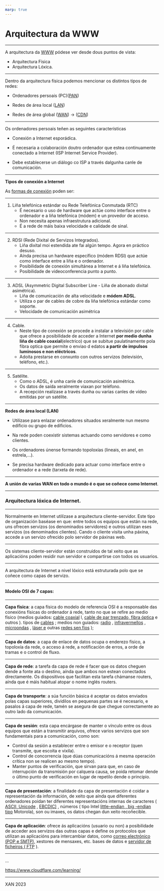 ```yaml
---
marp: true
---
```


# Arquitectura da WWW

---

A arquitectura da [WWW](https://www.cloudflare.com/es-es/learning/network-layer/how-does-the-internet-work/) pódese ver desde dous puntos de vista:

- Arquitectura Física
- Arquitectura Lóxica.

---

 Dentro da arquitectura física podemos mencionar os distintos tipos de redes:

- Ordenadores persoais (PC)([PAN](https://www.cloudflare.com/es-es/learning/network-layer/what-is-a-personal-area-network/))

- Redes de área local ([LAN](https://www.cloudflare.com/es-es/learning/network-layer/what-is-a-lan/))

- Redes de área global ([WAN](https://www.cloudflare.com/es-es/learning/network-layer/what-is-a-wan/)) &rarr; ([CDN](https://www.cloudflare.com/learning/cdn/what-is-a-cdn/))

---

 Os ordenadores persoais teñen as seguintes características

- Conexión a Internet esporádica.

- É necesaria a colaboración doutro ordenador que estea continuamente conectado a Internet (ISP Internet Service Provider).

- Debe establecerse un diálogo co ISP a través dalgunha canle de comunicación.

---

**Tipos de conexión a Internet**

 As [formas de conexión](https://tarify.win/guias/tipos-conexion-internet/) poden ser:

---

1. Liña telefónica estándar ou Rede Telefónica Conmutada (RTC)
   - É necesario o uso de hardware que actúe como interface entre o ordenador e a liña telefónica (módem) e un provedor de acceso.
   - Non necesita apenas infraestrutura adicional.
   - É  a rede de máis baixa velocidade e calidade de sinal.

---

2. RDSI (Rede Dixital de Servizos Integrados).
   - Liña dixital moi estendida ate fai algún tempo. Agora en práctico desuso.
   - Aínda precisa un hardware específico (módem RDSI) que actúe como interface entre a liña e o ordenador.
   - Posibilidade de conexión simultánea a Internet e á liña telefónica.
   - Posibilidade de videoconferencia punto a punto.

---

3. ADSL (Asymmetric Digital Subscriber Line - Liña de abonado dixital asimétrica).
   - Liña de comunicación de alta velocidade e **módem ADSL**.
   - Utiliza o par de cables de cobre da liña telefónica estándar como soporte.
   - Velocidade de comunicación asimétrica

---

4. Cable.
   - Neste tipo de conexión se procede a instalar a televisión por cable que ofrece a posibilidade de acceder a Internet **por medio dunha liña de cable coaxial**(electrico) que se subitue paulatinamente pola fibra optica que permite o enviao d edatos **a partir de impulsos luminosos e non eléctricos**.
   - Adoita prestarse en conxunto con outros servizos (televisión, teléfono, etc.).

---

5. Satélite.
   - Como o ADSL, é unha canle de comunicación asimétrica.
   - Os datos de saída xeralmente viaxan por teléfono.
   - A recepción realízase a través dunha ou varias canles de vídeo emitidas por un satélite.

---

**Redes de área local (LAN)**

- Utilízase para enlazar ordenadores situados xeralmente nun mesmo edificio ou grupo de edificios.

- Na rede poden coexistir sistemas actuando como servidores e como clientes.

- Os ordenadores únense formando topoloxías (lineais, en anel, en estrela,...).

- Se precisa hardware dedicado para actuar como interface entre o ordenador e a rede (tarxeta de rede).

---

**A unión de varias WAN en todo o mundo é o que se coñece como Internet**.

---

### Arquitectura lóxica de Internet.

---

Normalmente en Internet utilízase a arquitectura cliente-servidor. Este tipo de organización baséase en que: entre todos os equipos que están na rede, uns ofrecen servizos (os denominados servidores) e outros utilizan eses servizos (os denominados clientes). Cando o cliente visita unha páxina, accede a un servizo ofrecido polo servidor de páxinas web. 

---

Os sistemas cliente-servidor están construídos de tal xeito que as aplicacións poden residir nun servidor e compartirse con todos os usuarios.

---

A arquitectura de Internet a nivel lóxico está estruturada polo que se coñece como capas de servizo.

---

#### Modelo OSI de 7 capas:

---

**Capa física**: a capa física do modelo de referencia OSI é a responsable das conexións físicas do ordenador á rede, tanto no que se refire ao medio físico (medios guiados: [cable coaxial](http://es.wikipedia.org/wiki/Cable_coaxial) l, [cable de par trenzado, ](http://es.wikipedia.org/wiki/Par_trenzado)[fibra óptica](http://es.wikipedia.org/wiki/Fibra_óptica) e outros ). tipos de [cables](http://es.wikipedia.org/wiki/Cableado_estructurado) ; medios non guiados: [radio](http://es.wikipedia.org/wiki/Red_por_radio) , [infravermellos](http://es.wikipedia.org/wiki/Red_por_infrarrojos) , [microondas](http://es.wikipedia.org/wiki/Red_por_microondas) , [láser e](http://es.wikipedia.org/w/index.php?title=Red_por_láser&action=edit) outras [redes sen fíos](http://es.wikipedia.org/wiki/Red_inalámbrica) );

---

**Capa de datos**: a capa de enlace de datos ocupa o enderezo físico, a topoloxía da rede, o acceso á rede, a notificación de erros, a orde de tramas e o control de fluxo.

---

**Capa de rede**: a tarefa da capa de rede é facer que os datos cheguen dende a fonte ata o destino, aínda que ambos non estean conectados directamente. Os dispositivos que facilitan esta tarefa chámanse routers, aínda que é máis habitual atopar o nome inglés routers.

---

**Capa de transporte**: a súa función básica é aceptar os datos enviados polas capas superiores, dividilos en pequenas partes se é necesario, e pasalos á capa de rede, tamén se asegura de que chegue correctamente ao outro lado da comunicación.

---

**Capa de sesión**: esta capa encárgase de manter o vínculo entre os dous equipos que están a transmitir arquivos, ofrece varios servizos que son fundamentais para a comunicación, como son:

- Control da sesión a establecer entre o emisor e o receptor (quen transmite, que escoita e vixila).
- Control de concorrencia (que dúas comunicacións á mesma operación crítica non se realicen ao mesmo tempo).
- Manter puntos de verificación, que sirvan para que, en caso de interrupción da transmisión por calquera causa, se poida retomar dende o último punto de verificación en lugar de repetilo dende o principio.

---

**Capa de presentación**: a finalidade da capa de presentación é coidar a representación da información, de xeito que aínda que diferentes ordenadores poidan ter diferentes representacións internas de caracteres ( [ASCII, ](http://es.wikipedia.org/wiki/ASCII)[Unicode](http://es.wikipedia.org/wiki/Unicode) , [EBCDIC)](http://es.wikipedia.org/wiki/EBCDIC) , números ( tipo Intel [little-endian , ](http://es.wikipedia.org/wiki/Little-endian)[big -endian tipo](http://es.wikipedia.org/wiki/Big-endian) Motorola), son ou imaxes, os datos chegan dun xeito recoñecible.

---

**Capa de aplicación**: ofrece ás aplicacións (usuario ou non) a posibilidade de acceder aos servizos das outras capas e define os protocolos que utilizan as aplicacións para intercambiar datos, como [correo electrónico ](http://es.wikipedia.org/wiki/Correo_electrónico)[(POP e ](http://es.wikipedia.org/wiki/POP)[SMTP),](http://es.wikipedia.org/wiki/SMTP) xestores de mensaxes, etc. bases de datos e [servidor de ficheiros ( ](http://es.wikipedia.org/w/index.php?title=Servidor_de_ficheros&action=edit)[FTP](http://es.wikipedia.org/wiki/FTP) ).

---



...

https://www.cloudflare.com/learning/

---

XAN 2023